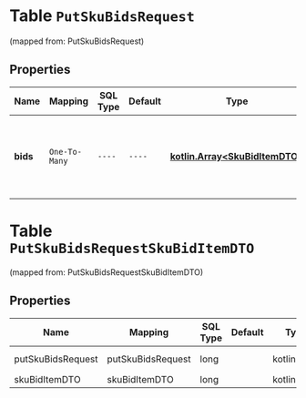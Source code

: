 
# Table `PutSkuBidsRequest`
(mapped from: PutSkuBidsRequest)

## Properties
Name | Mapping | SQL Type | Default | Type | Description | Notes
---- | ------- | -------- | ------- | ---- | ----------- | -----
**bids** | `One-To-Many` | `----` | `----`  | [**kotlin.Array&lt;SkuBidItemDTO&gt;**](SkuBidItemDTO.md) | Список товаров и ставки для продвижения, которые на них нужно установить. | 


# **Table `PutSkuBidsRequestSkuBidItemDTO`**
(mapped from: PutSkuBidsRequestSkuBidItemDTO)

## Properties
Name | Mapping | SQL Type | Default | Type | Description | Notes
---- | ------- | -------- | ------- | ---- | ----------- | -----
putSkuBidsRequest | putSkuBidsRequest | long | | kotlin.Long | Primary Key | *one*
skuBidItemDTO | skuBidItemDTO | long | | kotlin.Long | Foreign Key | *many*




